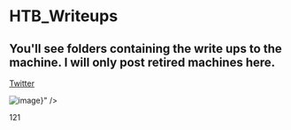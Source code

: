 # HTB_Writeups

## You'll see folders containing the write ups to the machine. I will only post retired machines here. 


[Twitter](https://twitter.com)

![image](https://img.shields.io/badge/hotjar-FD3A5C?style=for-the-badge&logo=hotjar&logoColor=white)}" /> 


[1]: https://en.wikipedia.org/wiki/Hobbit#Lifestyle "Hobbit lifestyles"

121
